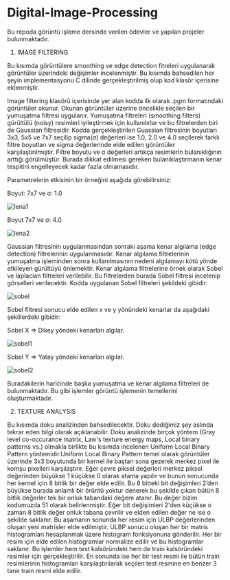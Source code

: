 # Digital-Image-Processing
Bu repoda görüntü işleme dersinde verilen ödevler ve yapılan projeler bulunmaktadır.

1) IMAGE FILTERING 

Bu kısımda görüntülere smoothing ve edge detection fitreleri uygulanarak görüntüler üzerindeki değişimler incelenmiştir. Bu kısımda bahsedilen her şeyin implementasyonu C dilinde gerçekleştirilmiş olup kod klasör içerisine eklenmiştir.

Image filtering klasörü içerisinde yer alan kodda ilk olarak .pgm formatındaki görüntüler okunur. Okunan görüntüler üzerine öncelikle seçilen bir yumuşatma filtresi uygulanır. Yumuşatma filtreleri (smoothing filters) gürültülü (noisy) resimleri iyileştirmek için kullanılırlar ve bu filtrelerden biri de Gaussian filtresidir. Kodda gerçekleştirilen Guassian filtresinin boyutları 3x3, 5x5 ve 7x7 seçilip sigma(σ) değerleri ise 1.0, 2.0 ve 4.0 seçilerek farklı filtre boyutları ve sigma değerlerinde elde edilen görüntüler karşılaştırılmıştır.
Filtre boyutu ve σ değerleri artıkça resimlerin bulanıklığının arttığı görülmüştür. Burada dikkat edilmesi gereken bulanıklaştırmanın kenar tespitini engelleyecek kadar fazla olmamasıdır.

Parametrelerin etkisinin bir örneğini aşağıda görebilirsiniz: 

Boyut: 7x7 ve σ: 1.0 

![lena1](https://user-images.githubusercontent.com/56233156/208112741-ae6879d6-30e2-462f-8757-7f752b6cfcf2.png)

Boyut 7x7 ve σ: 4.0 

![lena2](https://user-images.githubusercontent.com/56233156/208112713-b05644b0-5e4f-4579-a181-2f036fa669a8.png)

Gaussian filtresinin uygulanmasından sonraki aşama kenar algılama (edge detection) filtrelerinin uygulanmasıdır. Kenar algılama filtrelerinin yumuşatma işleminden sonra kullanılmasının nedeni algılamayı kötü yönde etkileyen gürültüyü önlemektir. Kenar algılama filtrelerine örnek olarak Sobel ve laplacian filtreleri verilebilir. Bu filtrelerden burada Sobel filtresi incelenip görselleri verilecektir. Kodda uygulanan Sobel filtreleri şekildeki gibidir: 

![sobel](https://user-images.githubusercontent.com/56233156/208115665-34f62cdc-60d6-4bd0-b9d8-207271615b15.png)

Sobel filtresi sonucu elde edilen x ve y yönündeki kenarlar da aşağıdaki şekillerdeki gibidir:

Sobel X => Dikey yöndeki kenarları algılar.

![sobel1](https://user-images.githubusercontent.com/56233156/208116563-5a271aac-6715-4ea4-a179-60645caf7668.png)

Sobel Y => Yatay yöndeki kenarları algılar.

![sobel2](https://user-images.githubusercontent.com/56233156/208116579-199a8fd5-90a6-4eba-add1-1290d86e613c.png)

Buradakilerin haricinde başka yumuşatma ve kenar algılama filtreleri de bulunmaktadır. Bu gibi işlemler görüntü işlemenin temellerini oluşturmaktadır.

2) TEXTURE ANALYSIS

Bu kısımda doku analizinden bahsedilecektir. Doku dediğimiz şey aslında tekrar eden bilgi olarak açıklanabilir. Doku analizinde birçok yöntem (Gray level co-occurance matrix, Law's texture energy maps, Local binary patterns vs.) olmakla birlikte bu kısımda incelenen Uniform Local Binary Pattern yöntemidir.Uniform Local Binary Pattern temel olarak görüntüler üzerinde 3x3 boyutunda bir kernel ile baştan sona gezerek merkez pixel ile komşu pixelleri karşılaştırır. Eğer çevre piksel değerleri merkez piksel değerinden büyükse 1 küçükse 0 olarak atama yapılır ve bunun sonucunda her kernel için 8 bitlik bir değer elde edilir. Bu 8 bitteki bit değişimleri 2’den büyükse burada anlamlı bir örüntü yoktur denerek bu şekilde çıkan bütün 8 bitlik değerler tek bir onluk tabandaki değere atanır. Bu değer bizim kodumuzda 51 olarak belirlenmiştir. Eğer bit değişimleri 2'den küçükse o zaman 8 bitlik değer onluk tabana çevrilir ve elden edilen değer ne ise o şekilde saklanır. Bu aşamanın sonunda her resim için ULBP değerlerinden oluşan yeni matrisler elde edilmiştir. ULBP sonucu oluşan her bir matris histogramları hesaplanmak üzere histogram fonksiyonuna gönderilir. Her bir resim için elde edilen histogramlar normalize edilir ve bu histogramlar saklanır. Bu işlemler hem test kalsöründeki hem de train kalsöründeki resimler için gerçekleştirilir. En sonunda ise her bir test resmi ile bütün train resimlerinin histogramları karşılaştırılarak seçilen test resmine en benzer 3 tane train resmi elde edilir. 


